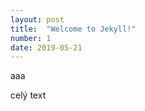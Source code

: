 ```yaml
---
layout: post
title:  "Welcome to Jekyll!"
number: 1
date: 2019-05-21
---
```

aaa
<!--more-->
celý text
